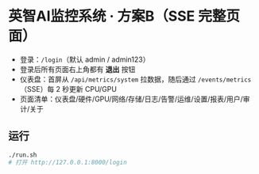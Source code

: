 # 英智AI监控系统 · 方案B（SSE 完整页面）

- 登录：`/login`（默认 admin / admin123）
- 登录后所有页面右上角都有 **退出** 按钮
- 仪表盘：首屏从 `/api/metrics/system` 拉数据，随后通过 `/events/metrics`（SSE）每 2 秒更新 CPU/GPU
- 页面清单：仪表盘/硬件/GPU/网络/存储/日志/告警/运维/设置/报表/用户/审计/关于

## 运行
```bash
./run.sh
# 打开 http://127.0.0.1:8000/login
```
